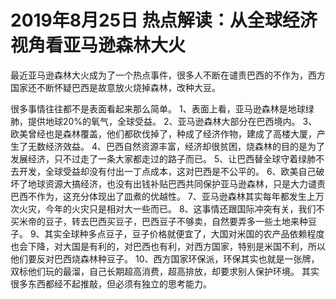 # 2019年8月25日 热点解读：从全球经济视角看亚马逊森林大火

最近亚马逊森林大火成为了一个热点事件，很多人不断在谴责巴西的不作为，西方国家还不断怀疑巴西是故意放火烧掉森林，改种大豆。

很多事情往往都不是表面看起来那么简单。
1、表面上看，亚马逊森林是地球绿肺，提供地球20%的氧气，全球受益。
2、亚马逊森林大部分在巴西境内。
3、欧美曾经也是森林覆盖，他们都砍伐掉了，种成了经济作物，建成了高楼大厦，产生了无数经济效益。
4、巴西自然资源丰富，经济却很贫困，烧森林的目的是为了发展经济，只不过走了一条大家都走过的路子而已。
5、让巴西替全球守着绿肺不去开发，全球受益却没有付出一丁点成本，这对巴西是不公平的。
6、欧美自己破坏了地球资源大搞经济，也没有出钱补贴巴西共同保护亚马逊森林，只是大力谴责巴西不作为，这充分体现出了皿煮的优越性。
7、亚马逊森林其实每年都发生上万次火灾，今年的火灾只是相对大一些而已。
8、这事情还跟国际冲突有关，我们不买米帝的豆子，转去巴西买豆子，巴西豆子不够卖，自然要弄多一些土地来种豆子。
9、其实全球种多点豆子，豆子价格就便宜了，大国对米国的农产品依赖程度也会下降，对大国是有利的，对巴西也有利，对西方国家，特别是米国不利，所以他们要反对巴西烧森林种豆子。
10、西方国家环保派，环保其实也就是一张牌，双标他们玩的最溜，自己长期超高消费，超高排放，却要求别人保护环境。
其实很多东西都经不起推敲，但必须有独立的思考能力。
